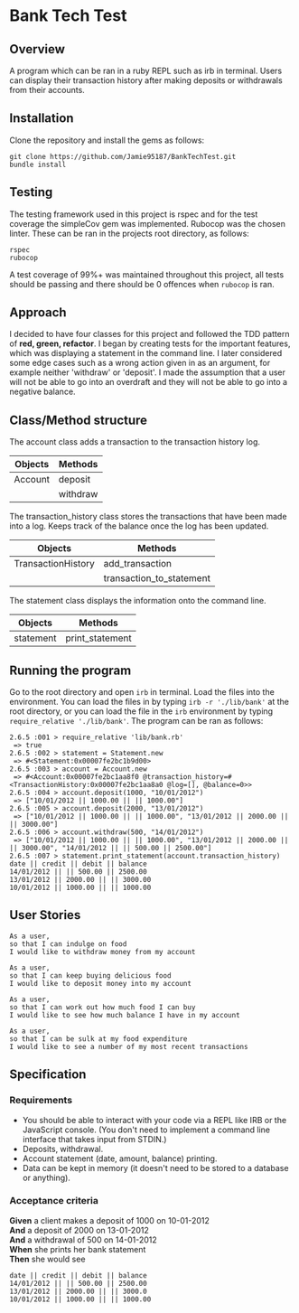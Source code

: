 # Bank Tech Test

## Overview

A program which can be ran in a ruby REPL such as irb in terminal. Users can display their transaction history after making deposits or withdrawals from their accounts.

## Installation

Clone the repository and install the gems as follows:

```
git clone https://github.com/Jamie95187/BankTechTest.git
bundle install
```

## Testing

The testing framework used in this project is rspec and for the test coverage the simpleCov gem was implemented. Rubocop was the chosen linter. These can be ran in the projects root directory, as follows:

```
rspec
rubocop
```

A test coverage of 99%+ was maintained throughout this project, all tests should be passing and there should be 0 offences when `rubocop` is ran.

## Approach

I decided to have four classes for this project and followed the TDD pattern of **red, green, refactor**. I began by creating tests for the important features, which was displaying a statement in the command line. I later considered some edge cases such as a wrong action given in as an argument, for example neither 'withdraw' or 'deposit'. I made the assumption that a user will not be able to go into an overdraft and they will not be able to go into a negative balance.

## Class/Method structure

The account class adds a transaction to the transaction history log.

| Objects | Methods |
| --- | --- |
| Account | deposit |
| | withdraw |

The transaction_history class stores the transactions that have been made into a log. Keeps track of the balance once the log has been updated.

| Objects | Methods |
| --- | --- |
| TransactionHistory | add_transaction |
| | transaction_to_statement |

The statement class displays the information onto the command line.

| Objects | Methods |
| --- | --- |
| statement | print_statement |

## Running the program

Go to the root directory and open `irb` in terminal. Load the files into the environment. You can load the files in by typing `irb -r './lib/bank'` at the root directory, or you can load the file in the `irb` environment by typing `require_relative './lib/bank'`. The program can be ran as follows:

```
2.6.5 :001 > require_relative 'lib/bank.rb'
 => true
2.6.5 :002 > statement = Statement.new
 => #<Statement:0x00007fe2bc1b9d00>
2.6.5 :003 > account = Account.new
 => #<Account:0x00007fe2bc1aa8f0 @transaction_history=#<TransactionHistory:0x00007fe2bc1aa8a0 @log=[], @balance=0>>
2.6.5 :004 > account.deposit(1000, "10/01/2012")
 => ["10/01/2012 || 1000.00 || || 1000.00"]
2.6.5 :005 > account.deposit(2000, "13/01/2012")
 => ["10/01/2012 || 1000.00 || || 1000.00", "13/01/2012 || 2000.00 || || 3000.00"]
2.6.5 :006 > account.withdraw(500, "14/01/2012")
 => ["10/01/2012 || 1000.00 || || 1000.00", "13/01/2012 || 2000.00 || || 3000.00", "14/01/2012 || || 500.00 || 2500.00"]
2.6.5 :007 > statement.print_statement(account.transaction_history)
date || credit || debit || balance
14/01/2012 || || 500.00 || 2500.00
13/01/2012 || 2000.00 || || 3000.00
10/01/2012 || 1000.00 || || 1000.00
```

## User Stories

```
As a user,
so that I can indulge on food
I would like to withdraw money from my account

As a user,
so that I can keep buying delicious food
I would like to deposit money into my account

As a user,
so that I can work out how much food I can buy
I would like to see how much balance I have in my account

As a user,
so that I can be sulk at my food expenditure
I would like to see a number of my most recent transactions
```

## Specification

### Requirements

* You should be able to interact with your code via a REPL like IRB or the JavaScript console.  (You don't need to implement a command line interface that takes input from STDIN.)
* Deposits, withdrawal.
* Account statement (date, amount, balance) printing.
* Data can be kept in memory (it doesn't need to be stored to a database or anything).

### Acceptance criteria

**Given** a client makes a deposit of 1000 on 10-01-2012  
**And** a deposit of 2000 on 13-01-2012  
**And** a withdrawal of 500 on 14-01-2012  
**When** she prints her bank statement  
**Then** she would see

```
date || credit || debit || balance
14/01/2012 || || 500.00 || 2500.00
13/01/2012 || 2000.00 || || 3000.0
10/01/2012 || 1000.00 || || 1000.00
```
